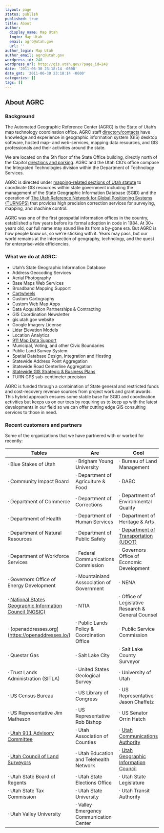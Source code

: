 ```yaml
---
layout: page
status: publish
published: true
title: About
author:
  display_name: Map Utah
  login: Map Utah
  email: agrc@utah.gov
  url: ''
author_login: Map Utah
author_email: agrc@utah.gov
wordpress_id: 248
wordpress_url: http://gis.utah.gov/?page_id=248
date: '2011-06-30 23:18:14 -0600'
date_gmt: '2011-06-30 23:18:14 -0600'
categories: []
tags: []
---
```

## About AGRC

### Background

The Automated Geographic Reference Center (AGRC) is the State of Utah’s map technology coordination office. AGRC staff [directory/contacts](http://gis.utah.gov/about/contact/) have knowledge and experience in geographic information system (GIS) desktop software, hosted map- and web-services, mapping data resources, and GIS professionals and their activities around the state. 

We are located on the 5th floor of the State Office building, directly north of the Capitol [directions and parking](http://gis.utah.gov/about/visiting-agrc/).  AGRC and the Utah CIO’s office compose the Integrated Technologies division within the Department of Technology Services. 

AGRC is directed under [mapping-related sections of Utah statute](http://gis.utah.gov/about/code/) to coordinate GIS resources within state government including the management of the State Geographic Information Database (SGID) and the operation of [The Utah Reference Network for Global Positioning Systems (TURNGPS)](http://turngps.utah.gov) that provides high precision correction services for surveying, mapping, and machine control.

AGRC was one of the first geospatial information offices in the country, established a few years before its formal adoption in code in 1984. At 30+ years old, our full name may sound like its from a by-gone era. But AGRC is how people know us, so we're sticking with it. Years may pass, but our world remains at the intersection of geography, technology, and the quest for enterprise-wide efficiencies.

### What we do at AGRC:

- Utah’s State Geographic Information Database
- Address Geocoding Services
- Aerial Photography
- Base Maps Web Services
- Broadband Mapping Support
- [Cartwheels](http://gis.utah.gov/images/Cartwheel.jpg)
- Custom Cartography
- Custom Web Map Apps
- Data Acquisition Partnerships & Contracting
- GIS Coordination Newsletter
- gis.utah.gov website
- Google Imagery License
- Lidar Elevation Models
- Location Analytics
- [911 Map Data Support](http://gis.utah.gov/about/gis-for-911/)
- Municipal, Voting, and other Civic Boundaries
- Public Land Survey System
- Spatial Database Design, Integration and Hosting 
- Statewide Address Point Aggregation
- Statewide Road Centerline Aggregation
- [Statewide GIS Strategic & Business Plans](http://gis.utah.gov/about/strategic-and-business-plans/)
- TURN GPS sub-centimeter precision

AGRC is funded through a combination of State general and restricted funds and cost-recovery revenue sources from project work and grant awards. This hybrid approach ensures some stable base for SGID and coordination activities but keeps us on our toes by requiring us to keep up with the latest developments in our field so we can offer cutting edge GIS consulting services to those in need. 

### Recent customers and partners

Some of the organizations that we have partnered with or worked for recently:

| Tables        | Are           | Cool  |
| ------------- | ------------- | ----- |
| · Blue Stakes of Utah | · Brigham Young University |· Bureau of Land Management |
| · Community Impact Board | · Department of Agriculture & Food | · DABC
| · Department of Commerce | · Department of Corrections | · Department of Environmental Quality |
| · Departmemt of Health | · Department of Human Services | · Department of Heritage & Arts | 
| · Department of Natural Resources | · Department of Public Safety | · [Department of Transportation (UDOT)](http://udot.uplan.opendata.arcgis.com/) | 
| · Department of Workforce Services | · Federal Communications Commission | · Governors Office of Economic Development |
| · Governors Office of Energy Development | · Mountainland Asssociation of Government | · NENA |
| · [National States Geographic Information Council (NGSIC)](http://nsgic.org) | · NTIA | · Office of Legislative Research & General Counsel |
| · (openaddresses.org](https://openaddresses.io/) | · Public Lands Policy & Coordination Office | · Public Service Commission |
| · Questar Gas | · Salt Lake City | · Salt Lake County Surveyor |
| · Trust Lands Administration (SITLA) | · United States Geological Survey | · University of Utah |
| · US Census Bureau | · US Library of Congress | · US Representative Jason Chaffetz |
| · US Representative Jim Matheson | · US Representative Rob Bishop | · US Senator Orrin Hatch |
| · [Utah 911 Advisory Committee](http://uca911.org/911-committee) | · Utah Association of Counties | · [Utah Communications Authority](http://uca911.org)|
| · [Utah Council of Land Surveyors](http://www.ucls.org/) | · Utah Education and Telehealth Network | · [Utah Geographic Information Council](http://ugic.info) |
| · Utah State Board of Regents | · Utah State Elections Office | · Utah State Legislature |
| · Utah State Tax Commission | · Utah State University | · Utah Transit Authority |
| · Utah Valley University | · Valley Emergency Communication Center |



